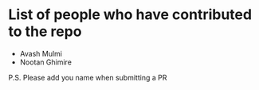 # List of people who have contributed to the repo

- Avash Mulmi
- Nootan Ghimire



P.S. Please add you name when submitting a PR

